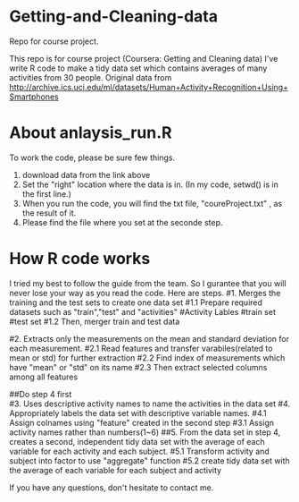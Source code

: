 # Getting-and-Cleaning-data
Repo for course project.

This repo is for course project (Coursera: Getting and Cleaning data)
I've write R code to make a tidy data set which contains averages of many activities from 30 people.
  Original data from 
  http://archive.ics.uci.edu/ml/datasets/Human+Activity+Recognition+Using+Smartphones 

About anlaysis_run.R
======================================
To work the code, please be sure few things.
  1. download data from the link above
  2. Set the "right" location where the data is in.
     (In my code, setwd() is in the first line.)
  3. When you run the code, you will find the txt file, "coureProject.txt" , as the result of it.
  4. Please find the file where you set at the seconde step.

How R code works
===========================================
I tried my best to follow the guide from the team. 
So I gurantee that you will never lose your way as you read the code.
Here are steps.
#1. Merges the training and the test sets to create one data set
#1.1 Prepare required datasets such as "train","test" and "activities"
#Activity Lables
#train set
#test set 
#1.2 Then, merger train and test data

#2. Extracts only the measurements on the mean and standard deviation for each measurement. 
      #2.1 Read features and transfer varabiles(related to mean or std) for further extraction
      #2.2 Find index of measurements which have "mean" or "std" on its name
      #2.3 Then extract selected columns among all features

##Do step 4 first      
#3. Uses descriptive activity names to name the activities in the data set
#4. Appropriately labels the data set with descriptive variable names.
      #4.1 Assign colnames using "feature" created in the second step
      #3.1 Assign activity names rather than numbers(1~6)
##5. From the data set in step 4, creates a second, independent tidy data set with the average of each variable for each activity and each subject.
      #5.1 Transform activity and subject into factor to use "aggregate" function
      #5.2 create tidy data set with the average of each variable for each subject and activity

If you have any questions, don't hesitate to contact me.
